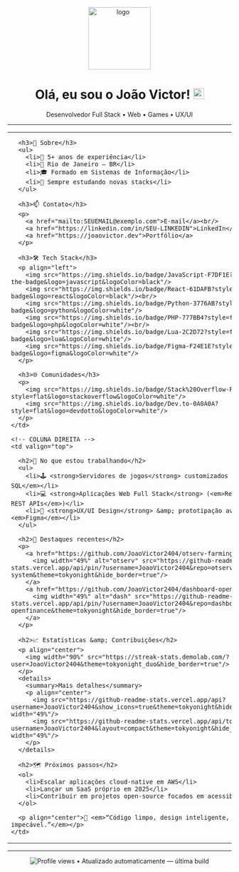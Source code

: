 <!-- ===================================================== -->
<!-- PERFIL – README.md | João Victor                      -->
<!-- ===================================================== -->

<p align="center">
  <!-- Substitua por seu banner ou remova a linha -->
  <img src="https://github.com/JoaoVictor2404/JoaoVictor2404/blob/main/.github/assets/avatar-circle.png" width="140" alt="logo">
</p>

<h1 align="center">Olá, eu sou o João Victor! <img height="24" src="https://emoji.gg/assets/emoji/7333-parrotdance.gif" alt="parrot"/></h1>
<p align="center">Desenvolvedor Full Stack • Web • Games • UX/UI</p>

<hr/>

<table align="center">
  <tr>
    <!-- COLUNA ESQUERDA -->
    <td width="260px" valign="top">

      <h3>📜 Sobre</h3>
      <ul>
        <li>💼 5+ anos de experiência</li>
        <li>📍 Rio de Janeiro – BR</li>
        <li>🎓 Formado em Sistemas de Informação</li>
        <li>🌱 Sempre estudando novas stacks</li>
      </ul>

      <h3>📫 Contato</h3>
      <p>
        <a href="mailto:SEUEMAIL@exemplo.com">E-mail</a><br/>
        <a href="https://linkedin.com/in/SEU-LINKEDIN">LinkedIn</a><br/>
        <a href="https://joaovictor.dev">Portfólio</a>
      </p>

      <h3>🛠️ Tech Stack</h3>
      <p align="left">
        <img src="https://img.shields.io/badge/JavaScript-F7DF1E?style=for-the-badge&logo=javascript&logoColor=black"/>
        <img src="https://img.shields.io/badge/React-61DAFB?style=for-the-badge&logo=react&logoColor=black"/><br/>
        <img src="https://img.shields.io/badge/Python-3776AB?style=for-the-badge&logo=python&logoColor=white"/>
        <img src="https://img.shields.io/badge/PHP-777BB4?style=for-the-badge&logo=php&logoColor=white"/><br/>
        <img src="https://img.shields.io/badge/Lua-2C2D72?style=for-the-badge&logo=lua&logoColor=white"/>
        <img src="https://img.shields.io/badge/Figma-F24E1E?style=for-the-badge&logo=figma&logoColor=white"/>
      </p>

      <h3>🌐 Comunidades</h3>
      <p>
        <img src="https://img.shields.io/badge/Stack%20Overflow-FE7A16?style=flat&logo=stackoverflow&logoColor=white"/>
        <img src="https://img.shields.io/badge/Dev.to-0A0A0A?style=flat&logo=devdotto&logoColor=white"/>
      </p>
    </td>

    <!-- COLUNA DIREITA -->
    <td valign="top">

      <h2>🔧 No que estou trabalhando</h2>
      <ul>
        <li>🕹️ <strong>Servidores de jogos</strong> customizados em <em>Lua + SQL</em></li>
        <li>💻 <strong>Aplicações Web Full Stack</strong> (<em>React · PHP · REST APIs</em>)</li>
        <li>🎨 <strong>UX/UI Design</strong> &amp; prototipação avançada no <em>Figma</em></li>
      </ul>

      <h2>📂 Destaques recentes</h2>
      <p>
        <a href="https://github.com/JoaoVictor2404/otserv-farming-system">
          <img width="49%" alt="otserv" src="https://github-readme-stats.vercel.app/api/pin/?username=JoaoVictor2404&repo=otserv-farming-system&theme=tokyonight&hide_border=true"/>
        </a>
        <a href="https://github.com/JoaoVictor2404/dashboard-openfinance">
          <img width="49%" alt="dash" src="https://github-readme-stats.vercel.app/api/pin/?username=JoaoVictor2404&repo=dashboard-openfinance&theme=tokyonight&hide_border=true"/>
        </a>
      </p>

      <h2>📈 Estatísticas &amp; Contribuições</h2>
      <p align="center">
        <img width="90%" src="https://streak-stats.demolab.com/?user=JoaoVictor2404&theme=tokyonight_duo&hide_border=true"/>
      </p>
      <details>
        <summary>Mais detalhes</summary>
        <p align="center">
          <img src="https://github-readme-stats.vercel.app/api?username=JoaoVictor2404&show_icons=true&theme=tokyonight&hide_border=true" width="49%"/>
          <img src="https://github-readme-stats.vercel.app/api/top-langs/?username=JoaoVictor2404&layout=compact&theme=tokyonight&hide_border=true" width="49%"/>
        </p>
      </details>

      <h2>🗺️ Próximos passos</h2>
      <ol>
        <li>Escalar aplicações cloud-native em AWS</li>
        <li>Lançar um SaaS próprio em 2025</li>
        <li>Contribuir em projetos open-source focados em acessibilidade</li>
      </ol>

      <p align="center">🎯 <em>“Código limpo, design inteligente, experiência impecável.”</em></p>
    </td>
  </tr>
</table>

<hr/>

<p align="center">
  <img src="https://komarev.com/ghpvc/?username=JoaoVictor2404&style=flat&color=blue" alt="Profile views"/>
  • Atualizado automaticamente — última build <!--{{ timestamp }}-->
</p>
